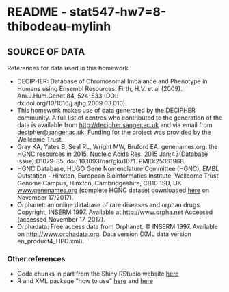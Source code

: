 # README -  stat547-hw7=8-thibodeau-mylinh



## SOURCE OF DATA

References for data used in this homework.

* DECIPHER: Database of Chromosomal Imbalance and Phenotype in Humans using Ensembl Resources. Firth, H.V. et al (2009). Am.J.Hum.Genet 84, 524-533 (DOI: dx.doi.org/10/1016/j.ajhg.2009.03.010). 
* This homework makes use of data generated by the DECIPHER community. A full list of centres who contributed to the generation of the data is available from http://decipher.sanger.ac.uk and via email from decipher@sanger.ac.uk. Funding for the project was provided by the Wellcome Trust.
* Gray KA, Yates B, Seal RL, Wright MW, Bruford EA. genenames.org: the HGNC resources in 2015. Nucleic Acids Res. 2015 Jan;43(Database issue):D1079-85. doi: 10.1093/nar/gku1071. PMID:25361968. 
* HGNC Database, HUGO Gene Nomenclature Committee (HGNC), EMBL Outstation - Hinxton, European Bioinformatics Institute, Wellcome Trust Genome Campus, Hinxton, Cambridgeshire, CB10 1SD, UK www.genenames.org (complete HGNC dataset downloaded [here](https://www.genenames.org/cgi-bin/statistics) on November 17/2017).
* Orphanet: an online database of rare diseases and orphan drugs. Copyright, INSERM 1997. Available at http://www.orpha.net Accessed (accessed November 17, 2017).
* Orphadata: Free access data from Orphanet. © INSERM 1997. Available on http://www.orphadata.org. Data version (XML data version en_product4_HPO.xml).


### Other references

* Code chunks in part from the Shiny RStudio website [here](http://shiny.rstudio.com/articles/app-formats.html)
* R and XML package "how to use" [here](https://www.r-bloggers.com/r-and-the-web-for-beginners-part-ii-xml-in-r/) and [here](https://stackoverflow.com/questions/19747488/parsing-xml-in-r)